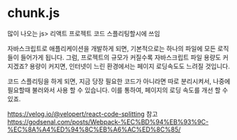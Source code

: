 # chunk.js
많이 나오는 js> 리액트 프로젝트 코드 스플리팅할시에 쓰임


자바스크립트로 애플리케이션을 개발하게 되면, 기본적으로는 하나의 파일에 모든 로직들이 들어가게 됩니다. 그럼, 프로젝트의 규모가 커질수록 자바스크립트 파일 용량도 커지겠죠? 용량이 커지면, 인터넷이 느린 환경에서는 페이지 로딩속도도 느려질 것입니다.

코드 스플리팅을 하게 되면, 지금 당장 필요한 코드가 아니라면 따로 분리시켜서, 나중에 필요할때 불러와서 사용 할 수 있습니다. 이를 통하여, 페이지의 로딩 속도를 개선 할 수 있죠.

https://velog.io/@velopert/react-code-splitting 참고 </br>
https://godsenal.com/posts/Webpack-%EC%BD%94%EB%93%9C-%EC%8A%A4%ED%94%8C%EB%A6%AC%ED%8C%85/

